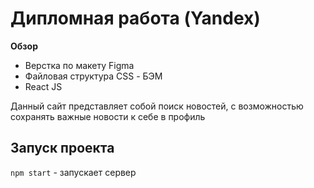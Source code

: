 # Дипломная работа (Yandex)

**Обзор**

* Верстка по макету Figma
* Файловая структура CSS - БЭМ
* React JS

Данный сайт представляет собой поиск новостей, с возможностью сохранять важные новости к себе в профиль

## Запуск проекта

`npm start` - запускает сервер
